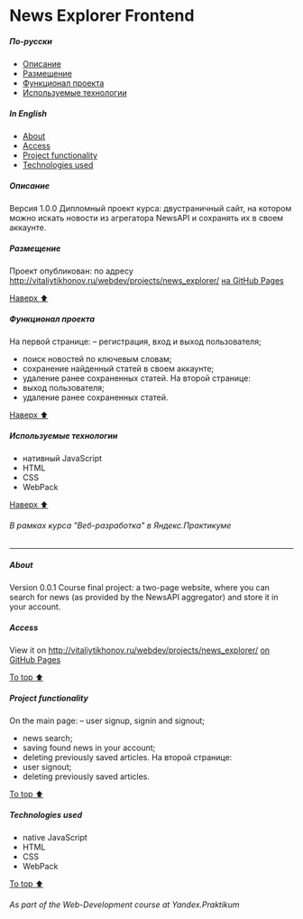 # News Explorer Frontend
<!-- toc -->
##### По-русски
- [Описание](#Описание)
- [Размещение](#Размещение)
- [Функционал проекта](#Функционал-проекта)
- [Используемые технологии](#Используемые-технологии)
##### In English
- [About](#About)
- [Access](#Access)
- [Project functionality](#Project-functionality)
- [Technologies used](#Technologies-used)
<!-- tocstop -->

##### Описание
Версия 1.0.0
Дипломный проект курса: двустраничный сайт, на котором можно искать новости из агрегатора NewsAPI и сохранять их в своем аккаунте.
##### Размещение
Проект опубликован:
по адресу http://vitaliytikhonov.ru/webdev/projects/news_explorer/
[на GitHub Pages](https://vitalytikhonov.github.io/News_Explorer_Frontend/)

[Наверх :arrow_up:](#news-explorer-backend)
##### Функционал проекта
На первой странице:
– регистрация, вход и выход пользователя;
- поиск новостей по ключевым словам;
- сохранение найденный статей в своем аккаунте;
- удаление ранее сохраненных статей.
На второй странице:
- выход пользователя;
- удаление ранее сохраненных статей.

[Наверх :arrow_up:](#news-explorer-backend)
##### Используемые технологии
- нативный JavaScript
- HTML
- CSS
- WebPack

[Наверх :arrow_up:](#news-explorer-backend)
###### В рамках курса "Веб-разработка" в Яндекс.Практикуме
***
##### About
Version 0.0.1
Course final project: a two-page website, where you can search for news (as provided by the NewsAPI aggregator) and store it in your account.
##### Access
View it on http://vitaliytikhonov.ru/webdev/projects/news_explorer/
[on GitHub Pages](https://vitalytikhonov.github.io/News_Explorer_Frontend/)

[To top :arrow_up:](#news-explorer-backend)
##### Project functionality
On the main page:
– user signup, signin and signout;
- news search;
- saving found news in your account;
- deleting previously saved articles.
На второй странице:
- user signout;
- deleting previously saved articles.

[To top :arrow_up:](#news-explorer-backend)
##### Technologies used
- native JavaScript
- HTML
- CSS
- WebPack

[To top :arrow_up:](#news-explorer-backend)
###### As part of the Web-Development course at Yandex.Praktikum
